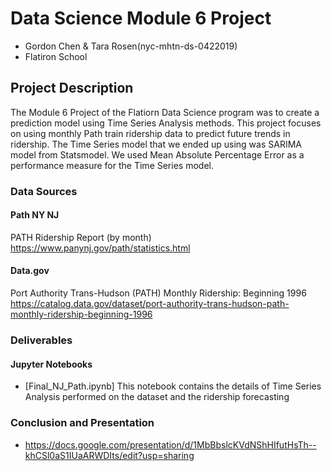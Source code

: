 # Data Science Module 6 Project 
* Gordon Chen & Tara Rosen(nyc-mhtn-ds-0422019)
* Flatiron School

## Project Description
The Module 6 Project of the Flatiorn Data Science program was to create a prediction model using Time Series Analysis methods. This project focuses on using monthly Path train ridership data to predict future trends in ridership. The Time Series model that we ended up using was SARIMA model from Statsmodel. We used Mean Absolute Percentage Error as a performance measure for the Time Series model.

### Data Sources
#### Path NY NJ
PATH Ridership Report (by month)
https://www.panynj.gov/path/statistics.html

#### Data.gov
Port Authority Trans-Hudson (PATH) Monthly Ridership: Beginning 1996
https://catalog.data.gov/dataset/port-authority-trans-hudson-path-monthly-ridership-beginning-1996


### Deliverables
#### Jupyter Notebooks
* [Final_NJ_Path.ipynb] This notebook contains the details of Time Series Analysis performed on the dataset and the ridership forecasting


### Conclusion and Presentation
* https://docs.google.com/presentation/d/1MbBbslcKVdNShHIfutHsTh--khCSl0aS1IUaARWDIts/edit?usp=sharing